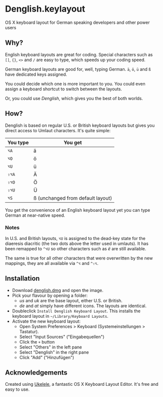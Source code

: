 # Denglish.keylayout

OS X keyboard layout for German speaking developers and other power users

## Why?

English keyboard layouts are great for coding. Special characters such as `[]`, `{}`, `<>` and `/` are easy to type, which speeds up your coding speed.

German keyboard layouts are good for, well, typing German. `ä`, `ö`, `ü` and `ß` have dedicated keys assigned.

You could decide which one is more important to you. You could even assign a keyboard shortcut to switch between the layouts.

Or, you could use _Denglish_, which gives you the best of both worlds.

## How?

Denglish is based on regular U.S. or British keyboard layouts but gives you direct access to Umlaut characters. It's quite simple:

| You type | You get                           |
| -------- | --------------------------------- |
| `⌥A`     | ä                                 |
| `⌥O`     | ö                                 |
| `⌥U`     | ü                                 |
| `⇧⌥A`    | Ä                                 |
| `⇧⌥O`    | Ö                                 |
| `⇧⌥U`    | Ü                                 |
| `⌥S`     | ß (unchanged from default layout) |

You get the convenience of an English keyboard layout yet you can type German at near-native speed.

### Notes

In U.S. and British layouts, `⌥U` is assigned to the dead-key state for the diaeresis diacritic (the two dots above the letter used in umlauts). It has been remapped to `^⌥U` so other characters such as _ë_ are still available.

The same is true for all other characters that were overwritten by the new mappings, they are all available via `^⌥` and `^⇧⌥`.

## Installation

 - Download [denglish.dmg](http://abersager.github.io/denglish/denglish.dmg) and open the image.
 - Pick your flavour by opening a folder:
    - _us_ and _uk_ are the base layout, either U.S. or British.
    - _de_ and _at_ simply have different icons. The layouts are identical.
 - Doubleclick `Install Denglish Keyboard Layout`. This installs the keyboard layout in `~/Library/Keyboard Layouts`.
 - Activate the new keyboard layout:
   - Open System Preferences > Keyboard (Systemeinstellungen > Tastatur).
   - Select "Input Sources" ("Eingabequellen")
   - Click the `+` button
   - Select "Others" in the left pane
   - Select "Denglish" in the right pane
   - Click "Add" ("Hinzufügen")

## Acknowledgements

Created using [Ukelele](http://scripts.sil.org/cms/scripts/page.php?site_id=nrsi&item_id=ukelele), a fantastic OS X Keyboard Layout Editor. It's free and easy to use.
